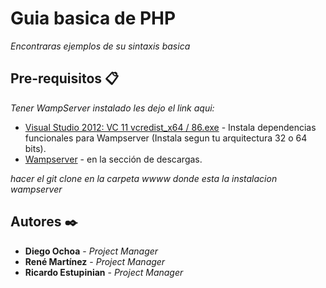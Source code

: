 # Guia basica de PHP 
_Encontraras ejemplos de su sintaxis basica_


## Pre-requisitos 📋

_Tener WampServer instalado les dejo el link aqui:_
* [Visual Studio 2012: VC 11 vcredist_x64 / 86.exe](https://www.microsoft.com/en-us/download/details.aspx?id=30679) - Instala dependencias funcionales para Wampserver
(Instala segun tu arquitectura 32 o 64 bits).
* [Wampserver](https://www.wampserver.com/en/) - en la sección de descargas.

_hacer el git clone en la carpeta wwww donde esta la instalacion wampserver_
## Autores ✒️
* **Diego Ochoa** - *Project Manager* 
* **René Martínez** - *Project Manager* 
* **Ricardo Estupinian** - *Project Manager* 
